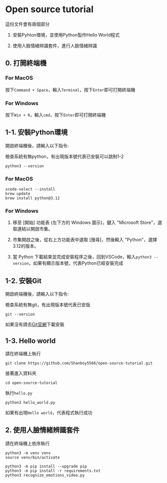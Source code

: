 # Open source tutorial

這份文件會有兩個部分

1. 安裝Pyhton環境，並使用Python製作Hello World程式

2. 使用人臉情緒辨識套件，進行人臉情緒辨識


## 0. 打開終端機

### For MacOS

按下`Command + Space`，輸入`Terminal`，按下`Enter`即可打開終端機

### For Windows

按下`Win + R`，輸入`cmd`，按下`Enter`即可打開終端機

## 1-1. 安裝Python環境

開啟終端機後，請輸入以下指令:

檢查系統有無python，有出現版本號代表已安裝可以跳制1-2

```
python3 --version
```

### For MacOS

```
xcode-select --install
brew update
brew install python@3.12
```

### For Windows

1. 移至 [開始] 功能表 (左下方的 Windows 圖示)，鍵入 "Microsoft Store"，選取連結以開啟市集。

2. 市集開啟之後，從右上方功能表中選取 [搜尋]，然後輸入 "Python"，選擇3.12的版本。

3. 當 Python 下載結束並完成安裝程序之後，回到VSCode，輸入`python3 --version`，如果有顯示版本號，代表Python已經安裝完成

## 1-2. 安裝Git

開啟終端機後，請輸入以下指令:

檢查系統有無git，有出現版本號代表已安版

```
git --version
```

如果沒有請去[Git官網](https://git-scm.com/downloads)下載安裝


## 1-3. Hello world

請在終端機上執行

```
git clone https://github.com/Shanboy5566/open-source-tutorial.git
```

接著進入資料夾

```
cd open-source-tutorial
```

執行`hello.py`

```
python3 hello_world.py
```

如果有出現`Hello world`，代表程式執行成功

## 2. 使用人臉情緒辨識套件

請在終端機上依序執行

```
python3 -m venv venv
source venv/bin/activate

python3 -m pip install --upgrade pip
python3 -m pip install -r requirements.txt
python3 recognize_emotions_video.py
```
